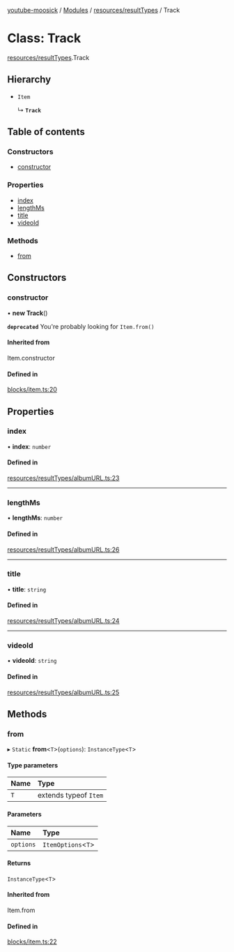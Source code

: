 [youtube-moosick](../README.md) / [Modules](../modules.md) / [resources/resultTypes](../modules/resources_resultTypes.md) / Track

# Class: Track

[resources/resultTypes](../modules/resources_resultTypes.md).Track

## Hierarchy

- `Item`

  ↳ **`Track`**

## Table of contents

### Constructors

- [constructor](resources_resultTypes.Track.md#constructor)

### Properties

- [index](resources_resultTypes.Track.md#index)
- [lengthMs](resources_resultTypes.Track.md#lengthms)
- [title](resources_resultTypes.Track.md#title)
- [videoId](resources_resultTypes.Track.md#videoid)

### Methods

- [from](resources_resultTypes.Track.md#from)

## Constructors

### constructor

• **new Track**()

**`deprecated`** You're probably looking for `Item.from()`

#### Inherited from

Item.constructor

#### Defined in

[blocks/item.ts:20](https://github.com/EvasiveXkiller/youtube-moosick/blob/7f55a5e/src/blocks/item.ts#L20)

## Properties

### index

• **index**: `number`

#### Defined in

[resources/resultTypes/albumURL.ts:23](https://github.com/EvasiveXkiller/youtube-moosick/blob/7f55a5e/src/resources/resultTypes/albumURL.ts#L23)

___

### lengthMs

• **lengthMs**: `number`

#### Defined in

[resources/resultTypes/albumURL.ts:26](https://github.com/EvasiveXkiller/youtube-moosick/blob/7f55a5e/src/resources/resultTypes/albumURL.ts#L26)

___

### title

• **title**: `string`

#### Defined in

[resources/resultTypes/albumURL.ts:24](https://github.com/EvasiveXkiller/youtube-moosick/blob/7f55a5e/src/resources/resultTypes/albumURL.ts#L24)

___

### videoId

• **videoId**: `string`

#### Defined in

[resources/resultTypes/albumURL.ts:25](https://github.com/EvasiveXkiller/youtube-moosick/blob/7f55a5e/src/resources/resultTypes/albumURL.ts#L25)

## Methods

### from

▸ `Static` **from**<`T`\>(`options`): `InstanceType`<`T`\>

#### Type parameters

| Name | Type |
| :------ | :------ |
| `T` | extends typeof `Item` |

#### Parameters

| Name | Type |
| :------ | :------ |
| `options` | `ItemOptions`<`T`\> |

#### Returns

`InstanceType`<`T`\>

#### Inherited from

Item.from

#### Defined in

[blocks/item.ts:22](https://github.com/EvasiveXkiller/youtube-moosick/blob/7f55a5e/src/blocks/item.ts#L22)
